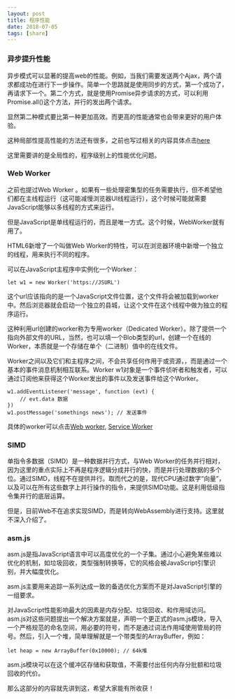 ```yaml
---
layout: post
title: 程序性能
date: 2018-07-05
tags: [share]
---
```


### 异步提升性能

异步模式可以显著的提高web的性能。例如，当我们需要发送两个Ajax，两个请求都成功在进行下一步操作。简单一个思路就是使用同步的方式，第一个成功了，再请求下一个。第二个方式，就是使用Promise异步请求的方式，可以利用Promise.all()这个方法，并行的发出两个请求。

显然第二种模式要比第一种更加高效。而更高的性能通常也会带来更好的用户体验。

这种局部性提高性能的方法还有很多，之前也写过相关的内容具体点击[here](http://leunggabou.com/2017/09/29/HighProforman-3/)

这里需要讲的是全局性的，程序级别上的性能优化问题。

### Web Worker

之前也提过Web Worker 。如果有一些处理密集型的任务需要执行，但不希望他们都在主线程运行（这可能减慢浏览器UI线程运行），这个时候可能就需要JavaScript能够以多线程的方式来运行。

但是JavaScript是单线程运行的，而且是唯一方式。这个时候，WebWorker就有用了。

HTML6新增了一个叫做Web Worker的特性，可以在浏览器环境中新增一个独立的线程，用来执行不同的程序。

可以在JavaScript主程序中实例化一个Worker：

    let w1 = new Worker('https://JSURL')

这个url应该指向的是一个JavaScript文件位置，这个文件将会被加载到worker中。然后浏览器就会启动一个独立的县城，让这个文件在这个线程中做为独立的程序运行。

这种利用url创建的worker称为专用worker（Dedicated Worker）。除了提供一个指向外部文件的URL，当然，也可以填一个Blob类型的url，创建一个在线的Worker，本质就是一个存储在单个（二进制）值中的在线文件。

Worker之间以及它们和主程序之间，不会共享任何作用于或资源，，而是通过一个基本的事件消息机制相互联系。Worker w1对象是一个事件侦听者和触发者，可以通过订阅他来获得这个Worker发出的事件以及发送事件给这个Worker。

    w1.addEventListener('message', function (evt) {
        // evt.data 数据 
    })
    w1.postMessage('somethings news'); // 发送事件

具体的worker可以点击[Web worker](http://leunggabou.com/2018/05/09/WebWorker-1/), [Service Worker](http://leunggabou.com/2018/04/12/service-worker/)

### SIMD

单指令多数据（SIMD）是一种数据并行方式，与Web Worker的任务并行相对，因为这里的重点实际上不再是程序逻辑分成并行的快，而是并行处理数据的多个位。通过SIMD，线程不在提供并行。取而代之的是，现代CPU通过数字“向量”，以及可以在所有这些数字上并行操作的指令，来提供SIMD功能。这是利用低级指令集并行的底层运算。

但是，目前Web不在追求实现SIMD，而是转向WebAssembly进行支持。这里就不深入介绍了。

### asm.js

asm.js是指JavaScript语言中可以高度优化的一个子集。通过小心避免某些难以优化的机制，如垃圾回收，类型强制转换等，它的风格会被JavaScript引擎识别，并大幅度优化。

asm.js主要用来追踪一系列达成一致的备选优化方案而不是对JavaScript引擎的一组要求。

对JavaScript性能影响最大的因素是内存分配、垃圾回收、和作用域访问。asm.js对这些问题提出一个解决方案就是，声明一个更正式的asm.js模块，导入一个严格规范的命名空间，用必要的符号，而不是通过词法作用域使用管局的符号。然后，引入一个堆，简单理解就是一个带类型的ArrayBuffer，例如：

    let heap = new ArrayBuffer(0x10000); // 64k堆

asm.js模块可以在这个缓冲区存储和获取值，不需要付出任何内存分批额和垃圾回收的代价。

那么这部分的内容就先讲到这，希望大家能有所收获！